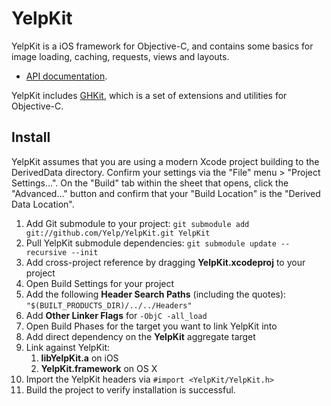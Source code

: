 YelpKit
========

YelpKit is a iOS framework for Objective-C, and contains some basics for image loading, caching, requests, views and layouts.

- [API documentation](http://yelp.github.com/YelpKit/).

YelpKit includes [GHKit](http://github.com/gabriel/gh-kit), which is a set of extensions and utilities for Objective-C.

Install
-------

YelpKit assumes that you are using a modern Xcode project building to the DerivedData directory. Confirm your settings
via the "File" menu > "Project Settings...". On the "Build" tab within the sheet that opens, click the "Advanced..."
button and confirm that your "Build Location" is the "Derived Data Location".

1. Add Git submodule to your project: `git submodule add git://github.com/Yelp/YelpKit.git YelpKit`
1. Pull YelpKit submodule dependencies: `git submodule update --recursive --init`
1. Add cross-project reference by dragging **YelpKit.xcodeproj** to your project
1. Open Build Settings for your project
1. Add the following **Header Search Paths** (including the quotes): `"$(BUILT_PRODUCTS_DIR)/../../Headers"`
1. Add **Other Linker Flags** for `-ObjC -all_load`
1. Open Build Phases for the target you want to link YelpKit into
1. Add direct dependency on the **YelpKit** aggregate target
1. Link against YelpKit:
    1. **libYelpKit.a** on iOS
    1. **YelpKit.framework** on OS X
1. Import the YelpKit headers via `#import <YelpKit/YelpKit.h>`
1. Build the project to verify installation is successful.

